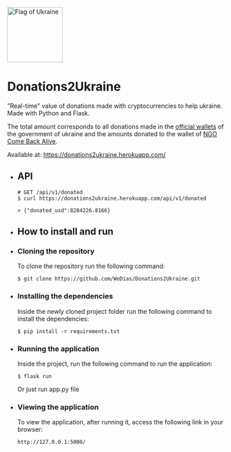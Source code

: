 <a title="Government of Ukraine, Public domain, via Wikimedia Commons" href="https://commons.wikimedia.org/wiki/File:Flag_of_Ukraine.svg">
  <img width="128" alt="Flag of Ukraine" src="https://upload.wikimedia.org/wikipedia/commons/thumb/4/49/Flag_of_Ukraine.svg/256px-Flag_of_Ukraine.svg.png">
</a>

# Donations2Ukraine

  "Real-time" value of donations made with cryptocurrencies to help ukraine. Made with Python and Flask. 
  
  The total amount corresponds to all donations made in the [official wallets](https://twitter.com/Ukraine/status/1497594592438497282)
  of the government of ukraine and the amounts donated to the wallet of [NGO Come Back Alive](https://twitter.com/Ukraine_DAO).  
  
  Available at: https://donations2ukraine.herokuapp.com/

- ## API
  ```
  # GET /api/v1/donated  
  $ curl https://donations2ukraine.herokuapp.com/api/v1/donated

  > {"donated_usd":8284226.8166}
  ```

- ## How to install and run

- ### Cloning the repository
  To clone the repository run the following command:
  ```
  $ git clone https://github.com/WeDias/Donations2Ukraine.git
  ```

- ### Installing the dependencies
    Inside the newly cloned project folder run the following command to install the dependencies:
    ```
    $ pip install -r requirements.txt
    ```

- ### Running the application
    Inside the project, run the following command to run the application:
    ```
    $ flask run
    ```
    Or just run app.py file

- ### Viewing the application
    To view the application, after running it, access the following link in your browser:
    ```
    http://127.0.0.1:5000/
    ```
